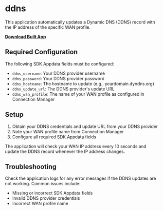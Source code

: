 # ddns

This application automatically updates a Dynamic DNS (DDNS) record with the IP address of the specific WAN profile.  

[**Download Built App**](https://github.com/cradlepoint/sdk-samples/releases/download/built_apps/ddns.tar.gz)  

## Required Configuration

The following SDK Appdata fields must be configured:

* `ddns_username`: Your DDNS provider username
* `ddns_password`: Your DDNS provider password
* `ddns_hostname`: The hostname to update (e.g., yourdomain.dyndns.org)
* `ddns_update_url`: The DDNS provider's update URL
* `ddns_wan_profile`: The name of your WAN profile as configured in Connection Manager

## Setup

1. Obtain your DDNS credentials and update URL from your DDNS provider
2. Note your WAN profile name from Connection Manager
3. Configure all required SDK Appdata fields

The application will check your WAN IP address every 10 seconds and update the DDNS record whenever the IP address changes.

## Troubleshooting

Check the application logs for any error messages if the DDNS updates are not working. Common issues include:
* Missing or incorrect SDK Appdata fields
* Invalid DDNS provider credentials
* Incorrect WAN profile name
